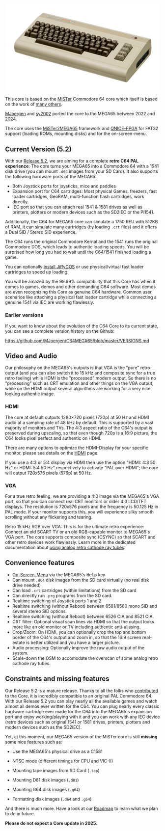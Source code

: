 ![Commodore64](c64.jpg)

This core is based on the [MiSTer](https://github.com/MiSTer-devel/C64_MiSTer) Commodore 64 core which itself is based on the work of [many others](https://github.com/MJoergen/C64MEGA65/blob/master/AUTHORS).

[MJoergen](https://github.com/MJoergen) and [sy2002](http://www.sy2002.de) ported the core to the MEGA65 between 2022 and 2024.

The core uses the [MiSTer2MEGA65](https://github.com/sy2002/MiSTer2MEGA65)
framework and [QNICE-FPGA](https://github.com/sy2002/QNICE-FPGA) for FAT32 support (loading ROMs, mounting disks) and for the on-screen-menu.

## Current Version (5.2)

With our [Release 5.2](https://github.com/MJoergen/C64MEGA65/blob/master/VERSIONS.md), we are aiming for a complete **retro C64 PAL experience**: The core turns your MEGA65 into a Commodore 64 with a 1541 disk drive (you can mount `.d64` images from your SD Card). It also supports the following hardware ports of the MEGA65:

* Both Joystick ports for joysticks, mice and paddles
* Expansion port for C64 cartridges: Most physical Games, freezers, fast loader cartridges, GeoRAM, multi-function flash cartridges, work directly.
* IEC port so that you can attach real 1541 & 1581 drives as well as printers, plotters or modern devices such as the SD2IEC or the Pi1541.

Additionally, the C64 for MEGA65 core can simulate a 1750 REU with 512KB of RAM, it can simulate many cartridges (by loading `.crt` files) and it offers a Dual SID / Stereo SID experience.

The C64 runs the original Commodore Kernal and the 1541 runs the original
Commodore DOS, which leads to authentic loading speeds. You will be surprised 
how long you had to wait until the C64/1541 finished loading a game.

You can optionally [install JiffyDOS](jiffydos-and-alternative-kernals.html) or use physical/virtual fast loader cartridges to speed up loading.

You will be amazed by the 99.99% compatibility that this Core has when it comes to games, demos and other demanding C64 software. Most demos are even recognizing this Core as genuine C64 hardware. Common user scenarios like attaching a physical fast loader cartridge while connecting a genuine 1541 via IEC are working flawlessly.

### Earlier versions
If you want to know about the evolution of the C64 Core to its current state, you can see a complete version history on the Github: 

https://github.com/MJoergen/C64MEGA65/blob/master/VERSIONS.md

## Video and Audio

Our philosophy on the MEGA65's outputs is that VGA is the "pure" retro-output (and you can also switch it to 15 kHz and composite sync for a true retro feeling) while HDMI is the "processed" modern output. So there is no "processing" such as CRT emulation and other things on the VGA output, while on the HDMI output several algorithms are working for a very nice looking authentic image.

### HDMI

The core at default outputs 1280×720 pixels (720p) at 50 Hz and HDMI audio at a sampling rate of 48 kHz by default. This is supported by a vast majority of monitors and TVs. The 4:3 aspect ratio of the C64's output is preserved during upscaling, so that even though 720p is a 16:9 picture, the C64 looks pixel perfect and authentic on HDMI.

There are many options to optimize the HDMI-Display for your specific monitor, please see details on the [HDMI](hdmi-and-analog-output.html#hdmi-modes) page.

If you use a 4:3 or 5:4 display via HDMI then use the option "HDMI: 4:3 50 Hz" or HDMI: 5:4 50 Hz" respectively to activate "PAL over HDMI"; the core will output 720x576 pixels (576p) at 50 Hz.

### VGA

For a true retro feeling, we are providing a 4:3 image via the MEGA65's VGA port, so that you can connect real CRT monitors or older 4:3 LCD/TFT displays. The resolution is 720x576 pixels and the frequency is 50.125 Hz in PAL mode. If your monitor supports this, you will experience silky smooth scrolling without any flickering and tearing.

Retro 15 kHz RGB over VGA: This is for the ultimate retro experience: Connect an old SCART TV or an old RGB-capable monitor to MEGA65's VGA port. The core supports composite sync (CSYNC) so that SCART and other retro devices work flawlessly. Learn more in the dedicated documentation about [using analog retro cathode ray tubes](hdmi-and-analog-output#retro-15-khz-for-cathode-ray-tubes).
  
## Convenience features

* [On-Screen-Menu](the-main-menu.html) via the MEGA65's <kbd>Help</kbd> key
* Can mount `.d64` disk images from the SD card virtually (no real disk drive needed)
* Can load `.crt` cartridges (within limitations) from the SD card
* Can directly run `.prg` programs from the SD card.
* Realtime switching of Joystick ports 1 and 2.
* Realtime switching (without Reboot) between 6581/8580 mono SID and several stereo SID options.
* Realtime switching (without Reboot) between 6526 CIA and 8521 CIA.
* CRT filter: Optional visual scan lines via HDMI so that the output looks more like an old monitor or TV including authentic anti-aliasing.
* Crop/Zoom: On HDMI, you can optionally crop the top and bottom border of the C64's output and zoom in, so that the 16:9 screen real-estate is better utilized and you have a larger picture.
* Audio processing: Optionally improve the raw audio output of the system.
* Scale-down the OSM to accomodate the overscan of some analog retro cathode ray tubes.

## Constraints and missing features

Our Release 5.2 is a mature release. Thanks to all the folks who [contributed](https://github.com/MJoergen/C64MEGA65/blob/master/AUTHORS) to the Core, it is incredibly compatible to an original PAL Commodore 64. With our Release 5.2 you can play nearly all the available games and watch almost all demos ever written for the C64. You can plug nearly every classic hardware cartridge ever made for the C64 into the MEGA65's expansion port and enjoy working/playing with it and you can work with any IEC device (retro devices such as original 1541 or 1581 drives, printers, plotters and modern devices such as the SD2IEC).

Yet, at this moment, our MEGA65 version of the MiSTer core is still **missing**
some nice features such as:

* Use the MEGA65's physical drive as a C1581

* NTSC mode (different timings for CPU and VIC-II)

* Mounting tape images from SD Card (`.tap`)

* Mounting D81 disk images (`.d81`)

* Mounting G64 disk images (`.g64`)

* Formatting disk images (`.d64` and `.g64`)

And there is much more. Have a look at our [Roadmap](https://github.com/MJoergen/C64MEGA65/blob/master/ROADMAP.md) to learn what we plan to do in future.

**Please do not expect a Core update in 2025.**